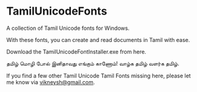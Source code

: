 # TamilUnicodeFonts
 A collection of Tamil Unicode fonts for Windows.

 With these fonts, you can create and read documents in Tamil with ease.

 Download the TamilUnicodeFontInstaller.exe from here.

 தமிழ் மொழி போல் இனிதாவது எங்கும் காணோம்! வாழ்க தமிழ் வளர்க தமிழ்.

 If you find a few other Tamil Unicode Tamil Fonts missing here, please let me know via vikneysh@gmail.com.
 
 
